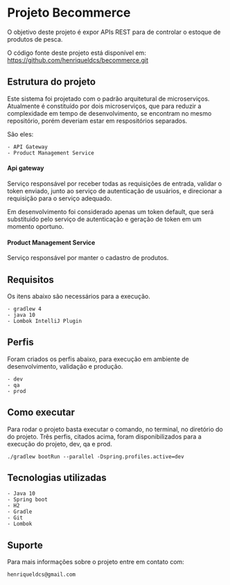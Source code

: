 # Projeto Becommerce

O objetivo deste projeto é expor APIs REST para de controlar o estoque de produtos de pesca.

O código fonte deste projeto está disponível em:
	https://github.com/henriqueldcs/becommerce.git
	
## Estrutura do projeto ##

Este sistema foi projetado com o padrão arquitetural de microserviços. Atualmente é constituído por dois microserviços, 
que para reduzir a complexidade em tempo de desenvolvimento, se encontram no mesmo repositório, porém deveriam estar em respositórios separados.

São eles:
    
    - API Gateway
    - Product Management Service
        

#### Api gateway ####  
Serviço responsável por receber todas as requisições de entrada, validar o token enviado, 
junto ao serviço de autenticação de usuários, e direcionar a requisição para o serviço adequado.

Em desenvolvimento foi considerado apenas um token default, que será substituido pelo serviço de autenticação e geração de token em um momento oportuno.

#### Product Management Service ####  
Serviço responsável por manter o cadastro de produtos.


## Requisitos

Os itens abaixo são necessários para a execução.

	- gradlew 4
	- java 10
	- Lombok IntelliJ Plugin

## Perfis

Foram criados os perfis abaixo, para execução em ambiente de desenvolvimento, validação e produção.

    - dev
    - qa
    - prod

## Como executar

Para rodar o projeto basta executar o comando, no terminal, no diretório do do projeto. Três perfis, citados acima, foram 
disponibilizados para a execução do projeto, dev, qa e prod. 

    ./gradlew bootRun --parallel -Dspring.profiles.active=dev
    

## Tecnologias utilizadas
    
    - Java 10
    - Spring boot
    - H2
    - Gradle
    - Git
    - Lombok
    
## Suporte

Para mais informações sobre o projeto entre em contato com:
    
    henriqueldcs@gmail.com
    